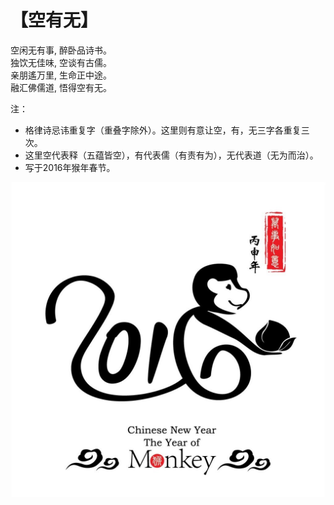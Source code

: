 # 【空有无】

空闲无有事, 醉卧品诗书。  
独饮无佳味, 空谈有古儒。  
亲朋遙万里, 生命正中途。  
融汇佛儒道, 悟得空有无。

注：
- 格律诗忌讳重复字（重叠字除外）。这里则有意让空，有，无三字各重复三次。
- 这里空代表释（五蕴皆空），有代表儒（有责有为），无代表道（无为而治）。
- 写于2016年猴年春节。

![](05.jpg)
